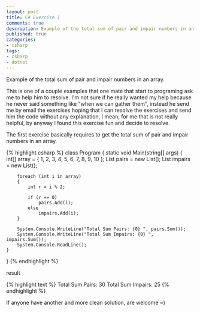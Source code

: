 ```yaml
---
layout: post
title: C# Exercise 1
comments: true
description: Example of the total sum of pair and impair numbers in an array
published: true
categories:
- csharp
tags:
- csharp
- dotnet
---
```


Example of the total sum of pair and impair numbers in an array.

This is one of a couple examples that one mate that start to programing ask me to help him to resolve. I'm not sure if he really wanted my help because he never said something like "when we can gather them", instead he send me by email the exercises hoping that I can resolve the exercises and send him the code without any explanation, I mean, for me that is not really helpful, by anyway I found this exercise fun and decide to resolve.

The first exercise basically requires to get the total sum of pair and impair numbers in an array.


{% highlight csharp %} 
class Program
{
    static void Main(string[] args)
    {                   
        int[] array = { 1, 2, 3, 4, 5, 6, 7, 8, 9, 10 };
        List<int> pairs = new List<int>();
        List<int> impairs = new List<int>();

        foreach (int i in array)
        {
            int r = i % 2;

            if (r == 0)
                pairs.Add(i);
            else
                impairs.Add(i);
        }

        System.Console.WriteLine("Total Sum Pairs: {0} ", pairs.Sum());
        System.Console.WriteLine("Total Sum Impairs: {0} ", impairs.Sum());
        System.Console.ReadLine();
    }
}
{% endhighlight %}

result 

{% highlight text %} 
Total Sum Pairs: 30
Total Sum Impairs: 25
{% endhighlight %}

If anyone have another and more clean solution, are welcome =)